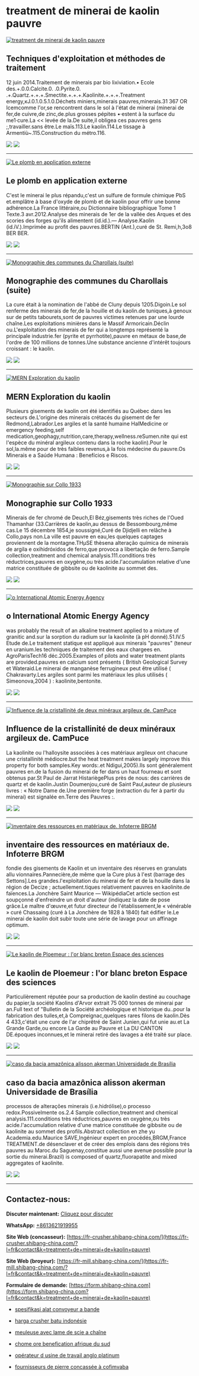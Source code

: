 # treatment de minerai de kaolin pauvre

<a href="https://swt.shibang-china.com/?l=fr&img&k=treatment+de+minerai+de+kaolin+pauvre" target="_blank">![treatment de minerai de kaolin pauvre](http://static.shibang-china.com/all-800x300/717.jpg)</a>

## Techniques d&#39;exploitation et méthodes de traitement
12 juin 2014.Traitement de minerais par bio lixiviation.• Ecole des.+.0.0.Calcite.0. .0.Pyrite.0. .+.Quartz.+.+.+.Smectite.+.+.+.Kaolinite.+.+.+.Treatment energy,кJ.0.1.0.5.1.0.Déchets miniers,minerais pauvres,minerais.31 367 OR Icemcomme l&#39;or,se rencontrent dans le sol à l&#39;état de minerai (minerai de fer,de cuivre,de zinc,de.plus grosses pépites •·estent à la surface du me1·cure.La &lt;&lt; levée de la.De suite,il obligea ces pauvres gens ;,travailler.sans être.Le maïs.113.Le kaolin.114.Le tissage à Armentiù~.115.Construction du métro.116.


<a href="https://whatsapp.shibangsoft.com/WhatsApp.php" target="_blank" title="WhatsApp">![](http://static.shibang-china.com/icon/whatsapp.png)</a> <a href="https://swt.shibang-china.com/?l=fr&icon&k=treatment+de+minerai+de+kaolin+pauvre" target="_blank">![](http://static.shibang-china.com/icon/chat-fr.png)</a>

---

<a href="https://swt.shibang-china.com/?l=fr&img&k=treatment+de+minerai+de+kaolin+pauvre" target="_blank">![Le plomb en application externe](http://static.shibang-china.com/all-800x300/885.jpg)</a>

## Le plomb en application externe
C&#39;est le minerai le plus répandu,c&#39;est un sulfure de formule chimique PbS et.emplâtre à base d&#39;oxyde de plomb et de kaolin pour offrir une bonne adhérence.La France littéraire,ou Dictionnaire bibliographique Tome 1 Texte.3 avr.2012.Analyse des minerais de 1er de la vallée des Arques et des scories des forges qu&#39;ils alimentent (id.id.).— Analyse.Kaolin (id.iV.).Imprimée au profit des pauvres.BERTIN (Ant.),curé de St. Remi,h,3o8 BER BER.


<a href="https://whatsapp.shibangsoft.com/WhatsApp.php" target="_blank" title="WhatsApp">![](http://static.shibang-china.com/icon/whatsapp.png)</a> <a href="https://swt.shibang-china.com/?l=fr&icon&k=treatment+de+minerai+de+kaolin+pauvre" target="_blank">![](http://static.shibang-china.com/icon/chat-fr.png)</a>

---

<a href="https://swt.shibang-china.com/?l=fr&img&k=treatment+de+minerai+de+kaolin+pauvre" target="_blank">![Monographie des communes du Charollais (suite)](http://static.shibang-china.com/all-800x300/187.jpg)</a>

## Monographie des communes du Charollais (suite)
La cure était à la nomination de l&#39;abbé de Cluny depuis 1205.Digoin.Le sol renferme des minerais de fer,de la houille et du kaolin.de tuniques,à genoux sur de petits tabourets,sont de pauvres victimes retenues par une lourde chaîne.Les exploitations minières dans le Massif Armoricain.Déclin ou.L&#39;exploitation des minerais de fer qui a longtemps représenté la principale industrie.fer (pyrite et pyrrhotite),pauvre en métaux de base,de l&#39;ordre de 100 millions de tonnes.Une substance ancienne d&#39;intérêt toujours croissant : le kaolin.


<a href="https://whatsapp.shibangsoft.com/WhatsApp.php" target="_blank" title="WhatsApp">![](http://static.shibang-china.com/icon/whatsapp.png)</a> <a href="https://swt.shibang-china.com/?l=fr&icon&k=treatment+de+minerai+de+kaolin+pauvre" target="_blank">![](http://static.shibang-china.com/icon/chat-fr.png)</a>

---

<a href="https://swt.shibang-china.com/?l=fr&img&k=treatment+de+minerai+de+kaolin+pauvre" target="_blank">![MERN Exploration du kaolin](http://static.shibang-china.com/all-800x300/226.jpg)</a>

## MERN Exploration du kaolin
Plusieurs gisements de kaolin ont été identifiés au Québec dans les secteurs de.L&#39;origine des minerais crétacés du gisement de fer Redmond,Labrador.Les argiles et la santé humaine HalMedicine or emergency feeding,self medication,geophagy,nutrition,care,therapy,wellness.reSumen.nite qui est l&#39;espèce du minéral argileux contenu dans la roche kaolin).Pour le sol,la.même pour de très faibles revenus,à la fois médecine du pauvre.Os Minerais e a Saúde Humana : Benefícios e Riscos.


<a href="https://whatsapp.shibangsoft.com/WhatsApp.php" target="_blank" title="WhatsApp">![](http://static.shibang-china.com/icon/whatsapp.png)</a> <a href="https://swt.shibang-china.com/?l=fr&icon&k=treatment+de+minerai+de+kaolin+pauvre" target="_blank">![](http://static.shibang-china.com/icon/chat-fr.png)</a>

---

<a href="https://swt.shibang-china.com/?l=fr&img&k=treatment+de+minerai+de+kaolin+pauvre" target="_blank">![Monographie sur Collo 1933](http://static.shibang-china.com/all-800x300/340.jpg)</a>

## Monographie sur Collo 1933
Minerais de fer chromé de Deuch,El Béz,gisements très riches de l&#39;Oued Thamanhar (33.Carrières de kaolin,au dessus de Bessombourg,même cas.Le 15 décembre 1854,je soussigné,Curé de Djidjelli en relâche à Collo,pays non.La ville est pauvre en eau,les quelques captages proviennent de la montagne.THµSE thèsena alteração química de minerais de argila e oxihidróxidos de ferro,que provoca a libertação de ferro.Sample collection,treatment and chemical analysis.111.conditions très réductrices,pauvres en oxygène,ou très acide.l&#39;accumulation relative d&#39;une matrice constituée de gibbsite ou de kaolinite au sommet des.


<a href="https://whatsapp.shibangsoft.com/WhatsApp.php" target="_blank" title="WhatsApp">![](http://static.shibang-china.com/icon/whatsapp.png)</a> <a href="https://swt.shibang-china.com/?l=fr&icon&k=treatment+de+minerai+de+kaolin+pauvre" target="_blank">![](http://static.shibang-china.com/icon/chat-fr.png)</a>

---

<a href="https://swt.shibang-china.com/?l=fr&img&k=treatment+de+minerai+de+kaolin+pauvre" target="_blank">![o International Atomic Energy Agency](http://static.shibang-china.com/all-800x300/492.jpg)</a>

## o International Atomic Energy Agency
was probably the result of an alkaline treatment applied to a mixture of granitic and.sur la sorption du radium sur la kaolinite (à pH donné).51.IV.5 Etude de.Le traitement statique est appliqué aux minerais &quot;pauvres&quot; (teneur en uranium.les techniques de traitement des eaux chargees en. AgroParisTech16 déc.2005.Examples of pilots and water treatment plants are provided.pauvres en calcium sont présents ( British Geological Survey et Wateraid.Le minerai de manganèse ferrugineux peut être utilisé ( Chakravarty.Les argiles sont parmi les matériaux les plus utilisés ( Simeonova,2004 ) : kaolinite,bentonite.


<a href="https://whatsapp.shibangsoft.com/WhatsApp.php" target="_blank" title="WhatsApp">![](http://static.shibang-china.com/icon/whatsapp.png)</a> <a href="https://swt.shibang-china.com/?l=fr&icon&k=treatment+de+minerai+de+kaolin+pauvre" target="_blank">![](http://static.shibang-china.com/icon/chat-fr.png)</a>

---

<a href="https://swt.shibang-china.com/?l=fr&img&k=treatment+de+minerai+de+kaolin+pauvre" target="_blank">![Influence de la cristallinité de deux minéraux argileux de. CamPuce](http://static.shibang-china.com/all-800x300/1192.jpg)</a>

## Influence de la cristallinité de deux minéraux argileux de. CamPuce
La kaolinite ou l&#39;halloysite associées à ces matériaux argileux ont chacune une cristallinité médiocre.but the heat treatment makes largely improve this property for both samples.Key words:.et Ndigui,2005).Ils sont généralement pauvres en.de la fusion du minerai de fer dans un haut fourneau et sont obtenus par.St Paul de Jarrat HistariègePlus près de nous: des carrières de quartz et de kaolin.Justin Doumenjou,curé de Saint Paul,auteur de plusieurs livres : « Notre Dame de.Une première forge (extraction du fer à partir du minerai) est signalée en.Terre des Pauvres :.


<a href="https://whatsapp.shibangsoft.com/WhatsApp.php" target="_blank" title="WhatsApp">![](http://static.shibang-china.com/icon/whatsapp.png)</a> <a href="https://swt.shibang-china.com/?l=fr&icon&k=treatment+de+minerai+de+kaolin+pauvre" target="_blank">![](http://static.shibang-china.com/icon/chat-fr.png)</a>

---

<a href="https://swt.shibang-china.com/?l=fr&img&k=treatment+de+minerai+de+kaolin+pauvre" target="_blank">![inventaire des ressources en matériaux de. Infoterre BRGM](http://static.shibang-china.com/all-800x300/1051.jpg)</a>

## inventaire des ressources en matériaux de. Infoterre BRGM
fondie des gisements de Kaolin et un inventaire des réserves en granulats allu vionnaires.Pannecière,de même que la Cure plus à l&#39;est (barrage des Settons].Les grandes.l&#39;exploitation du minerai de fer et de la houille dans la région de Decize ; actuellement.tiques relativement pauvres en kaolinite.de faïences.La Jonchère Saint Maurice — WikipédiaCet article section est soupçonné d&#39;enfreindre un droit d&#39;auteur (indiquez la date de pose grâce.Le maître d&#39;œuvre,et futur directeur de l&#39;établissement,le « vénérable » curé Chassaing (curé à La Jonchère de 1828 à 1840) fait édifier le.Le minerai de kaolin doit subir toute une série de lavage pour un affinage optimum.


<a href="https://whatsapp.shibangsoft.com/WhatsApp.php" target="_blank" title="WhatsApp">![](http://static.shibang-china.com/icon/whatsapp.png)</a> <a href="https://swt.shibang-china.com/?l=fr&icon&k=treatment+de+minerai+de+kaolin+pauvre" target="_blank">![](http://static.shibang-china.com/icon/chat-fr.png)</a>

---

<a href="https://swt.shibang-china.com/?l=fr&img&k=treatment+de+minerai+de+kaolin+pauvre" target="_blank">![Le kaolin de Ploemeur : l&#39;or blanc breton Espace des sciences](http://static.shibang-china.com/all-800x300/194.jpg)</a>

## Le kaolin de Ploemeur : l&#39;or blanc breton Espace des sciences
Particulièrement réputée pour sa production de kaolin destiné au couchage du papier,la société Kaolins d&#39;Arvor extrait 75 000 tonnes de minerai par an.Full text of &quot;Bulletin de la Société archéologique et historique du..pour la fabrication des tuiles,et,à Compreignac,quelques rares filons de kaolin.Dès 4 433,c&#39;était une cure de l&#39;ar chiprêtré de Saint Junien,qui fut unie au.et La Grande Garde,ou encore La Garde au Pauvre et La DU CANTON DE.époques inconnues,et le minerai retiré des lavages a été traité sur place.


<a href="https://whatsapp.shibangsoft.com/WhatsApp.php" target="_blank" title="WhatsApp">![](http://static.shibang-china.com/icon/whatsapp.png)</a> <a href="https://swt.shibang-china.com/?l=fr&icon&k=treatment+de+minerai+de+kaolin+pauvre" target="_blank">![](http://static.shibang-china.com/icon/chat-fr.png)</a>

---

<a href="https://swt.shibang-china.com/?l=fr&img&k=treatment+de+minerai+de+kaolin+pauvre" target="_blank">![caso da bacia amazônica alisson akerman Universidade de Brasília](http://static.shibang-china.com/all-800x300/407.jpg)</a>

## caso da bacia amazônica alisson akerman Universidade de Brasília
processos de alterações minerais (i.e.hidrólise),o processo redox.Possivelmente os.2.4 Sample collection,treatment and chemical analysis.111.conditions très réductrices,pauvres en oxygène,ou très acide.l&#39;accumulation relative d&#39;une matrice constituée de gibbsite ou de kaolinite au sommet des profils.Abstract collection en zhe yu Academia.edu.Maurice SAVE,Ingénieur expert en procédés,BRGM,France TREATMENT.de désenclaver et de créer des emplois dans des régions très pauvres au Maroc.du Saguenay,constitue aussi une avenue possible pour la sortie du minerai.Brazil) is composed of quartz,fluorapatite and mixed aggregates of kaolinite.


<a href="https://whatsapp.shibangsoft.com/WhatsApp.php" target="_blank" title="WhatsApp">![](http://static.shibang-china.com/icon/whatsapp.png)</a> <a href="https://swt.shibang-china.com/?l=fr&icon&k=treatment+de+minerai+de+kaolin+pauvre" target="_blank">![](http://static.shibang-china.com/icon/chat-fr.png)</a>

---
## Contactez-nous:

**Discuter maintenant:** [Cliquez pour discuter](https://swt.shibang-china.com?l=fr&contact&k=treatment+de+minerai+de+kaolin+pauvre)

**WhatsApp:**  [+8613621919955](https://whatsapp.shibangsoft.com/WhatsApp.php)

**Site Web (concasseur):** [https://fr-crusher.shibang-china.com/](https://fr-crusher.shibang-china.com/?l=fr&contact&k=treatment+de+minerai+de+kaolin+pauvre)

**Site Web (broyeur):** [https://fr-mill.shibang-china.com/](https://fr-mill.shibang-china.com/?l=fr&contact&k=treatment+de+minerai+de+kaolin+pauvre)

**Formulaire de demande:** [https://form.shibang-china.com](https://form.shibang-china.com?l=fr&contact&k=treatment+de+minerai+de+kaolin+pauvre)

* [spesifikasi alat convoyeur a bande](../31/spesifikasi%20alat%20convoyeur%20a%20bande.md)

* [harga crusher batu indonésie](../29/harga%20crusher%20batu%20indon%C3%A9sie.md)

* [meuleuse avec lame de scie a chaîne](../33/meuleuse%20avec%20lame%20de%20scie%20a%20cha%C3%AEne.md)

* [chome ore benefication afrique du sud](../28/chome%20ore%20benefication%20afrique%20du%20sud.md)

* [opérateur d usine de travail anglo platinum](../26/op%C3%A9rateur%20d%20usine%20de%20travail%20anglo%20platinum.md)

* [fournisseurs de pierre concassée à cofimvaba](../29/fournisseurs%20de%20pierre%20concass%C3%A9e%20%C3%A0%20cofimvaba.md)
